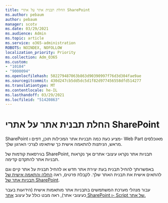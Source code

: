```yaml
---
title: החלת תבנית אתר על אתרי SharePoint
ms.author: pebaum
author: pebaum
manager: scotv
ms.date: 03/29/2021
ms.audience: Admin
ms.topic: article
ms.service: o365-administration
ROBOTS: NOINDEX, NOFOLLOW
localization_priority: Priority
ms.collection: Adm_O365
ms.custom:
- "10184"
- "9000094"
ms.openlocfilehash: 502279487063b863d90390997f76d3d304fae9ae
ms.sourcegitcommit: 430d247cb5dd5dc5d1f82d977456558dfd514277
ms.translationtype: MT
ms.contentlocale: he-IL
ms.lasthandoff: 03/29/2021
ms.locfileid: "51420863"
---
```

# <a name="apply-site-template-to-sharepoint-sites"></a>החלת תבנית אתר על אתרי SharePoint

SharePoint מציע כעת כמה תבניות אתר המכילות תוכן, דפים ו- Web Part מאוכלסים מראש, הניתנות להתאמה אישית כך שיתאימו לצרכי הארגון שלך. 

בגירסאות קודמות של SharePoint, תבניות אתר נקראו עיצובי אתרים אך נקראות תבניות אתר להתקדם קדימה. 

באפשרותך להחיל תבנית בעת יצירת אתר חדש או להחיל תבנית על אתר קיים וגם להתאים אישית את תבנית האתר שלך. לקבלת פרטים, ראה [החלה והתאמה אישית של תבניות אתר של SharePoint](https://support.microsoft.com/office/39382463-0e45-4d1b-be27-0e96aeec8398).

עבור מנהלי מערכת המשתמשים בתבניות אתר מותאמות אישית (הידועות בעבר כעיצובי אתר), ראה מבט כולל על עיצוב [אתר SharePoint ו- Script של אתר.](https://docs.microsoft.com/sharepoint/dev/declarative-customization/site-design-overview)
